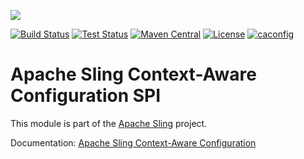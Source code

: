 [<img src="http://sling.apache.org/res/logos/sling.png"/>](http://sling.apache.org)

 [![Build Status](https://builds.apache.org/buildStatus/icon?job=sling-org-apache-sling-caconfig-spi-1.8)](https://builds.apache.org/view/S-Z/view/Sling/job/sling-org-apache-sling-caconfig-spi-1.8) [![Test Status](https://img.shields.io/jenkins/t/https/builds.apache.org/view/S-Z/view/Sling/job/sling-org-apache-sling-caconfig-spi-1.8.svg)](https://builds.apache.org/view/S-Z/view/Sling/job/sling-org-apache-sling-caconfig-spi-1.8/test_results_analyzer/) [![Maven Central](https://maven-badges.herokuapp.com/maven-central/org.apache.sling/org.apache.sling.caconfig.spi/badge.svg)](http://search.maven.org/#search%7Cga%7C1%7Cg%3A%22org.apache.sling%22%20a%3A%22org.apache.sling.caconfig.spi%22) [![License](https://img.shields.io/badge/License-Apache%202.0-blue.svg)](https://www.apache.org/licenses/LICENSE-2.0) [![caconfig](https://sling.apache.org/badges/group-caconfig.svg)](https://github.com/apache/sling-aggregator/blob/master/docs/groups/caconfig.md)

# Apache Sling Context-Aware Configuration SPI

This module is part of the [Apache Sling](https://sling.apache.org) project.

Documentation: [Apache Sling Context-Aware Configuration](https://sling.apache.org/documentation/bundles/context-aware-configuration/context-aware-configuration.html)
